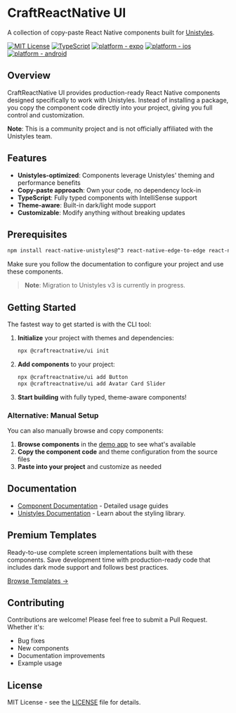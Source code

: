 # CraftReactNative UI

A collection of copy-paste React Native components built for [Unistyles](https://github.com/jpudysz/react-native-unistyles).

[![MIT License](https://img.shields.io/badge/License-MIT-green.svg?style=for-the-badge)](https://choosealicense.com/licenses/mit/)
[![TypeScript](https://img.shields.io/badge/TypeScript-Ready-blue?style=for-the-badge)](#)
[![platform - expo](https://img.shields.io/badge/Expo-000?style=for-the-badge&logo=expo&logoColor=white)](https://docs.expo.dev/)
[![platform - ios](https://img.shields.io/badge/iOS-000?logo=apple&style=for-the-badge)](https://developer.apple.com/ios/)
[![platform - android](https://img.shields.io/badge/Android-44CD11?style=for-the-badge&logo=android&logoColor=white)](https://developer.android.com/)

## Overview

CraftReactNative UI provides production-ready React Native components designed specifically to work with Unistyles. Instead of installing a package, you copy the component code directly into your project, giving you full control and customization.

**Note**: This is a community project and is not officially affiliated with the Unistyles team.

## Features

- **Unistyles-optimized**: Components leverage Unistyles' theming and performance benefits
- **Copy-paste approach**: Own your code, no dependency lock-in
- **TypeScript**: Fully typed components with IntelliSense support
- **Theme-aware**: Built-in dark/light mode support
- **Customizable**: Modify anything without breaking updates

## Prerequisites

```bash
npm install react-native-unistyles@^3 react-native-edge-to-edge react-native-nitro-modules@0.29.4 react-native-gesture-handler@^2 react-native-reanimated@^3 react-native-svg@^14
```

Make sure you follow the documentation to configure your project and use these components.

> **Note**: Migration to Unistyles v3 is currently in progress.

## Getting Started

The fastest way to get started is with the CLI tool:

1. **Initialize** your project with themes and dependencies:

   ```bash
   npx @craftreactnative/ui init
   ```

2. **Add components** to your project:

   ```bash
   npx @craftreactnative/ui add Button
   npx @craftreactnative/ui add Avatar Card Slider
   ```

3. **Start building** with fully typed, theme-aware components!

### Alternative: Manual Setup

You can also manually browse and copy components:

1. **Browse components** in the [demo app](https://docs.craftreactnative.com/) to see what's available
2. **Copy the component code** and theme configuration from the source files
3. **Paste into your project** and customize as needed

## Documentation

- [Component Documentation](https://docs.craftreactnative.com/docs/components/avatar) - Detailed usage guides
- [Unistyles Documentation](https://www.unistyl.es/) - Learn about the styling library.

## Premium Templates

Ready-to-use complete screen implementations built with these components. Save development time with production-ready code that includes dark mode support and follows best practices.

[Browse Templates →](https://craftreactnative.com/templates)

## Contributing

Contributions are welcome! Please feel free to submit a Pull Request. Whether it's:

- Bug fixes
- New components
- Documentation improvements
- Example usage

## License

MIT License - see the [LICENSE](LICENSE) file for details.
